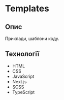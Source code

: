 # Templates

## Опис
Приклади, шаблони коду.

## Технології
* HTML
* CSS
* JavaScript
* Next.js
* SCSS
* TypeScript
